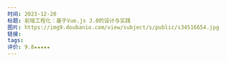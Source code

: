 ```yaml
---
时间: 2023-12-20
标题: 前端工程化：基于Vue.js 3.0的设计与实践
图片: https://img9.doubanio.com/view/subject/s/public/s34516654.jpg
链接: 
tags: 
评价: 9.8★★★★★
---
```




